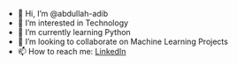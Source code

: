 - 👋 Hi, I’m @abdullah-adib
- 👀 I’m interested in Technology
- 🌱 I’m currently learning Python
- 💞️ I’m looking to collaborate on Machine Learning Projects
- 📫 How to reach me: [LinkedIn](https://www.linkedin.com/in/abdullah-adib/)

<!---
abdullah-adib/abdullah-adib is a ✨ special ✨ repository because its `README.md` (this file) appears on your GitHub profile.
You can click the Preview link to take a look at your changes.
--->
